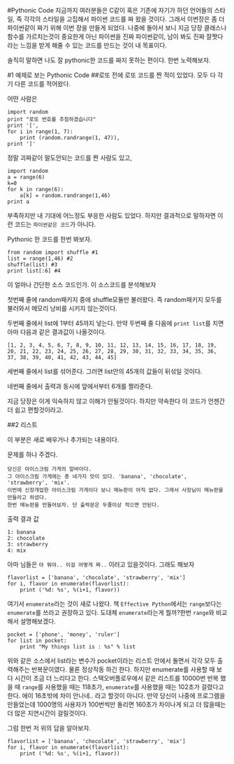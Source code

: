 #Pythonic Code
지금까지 여러분들은 C같이 혹은 기존에 자기가 하던 언어들의 스타일, 즉 각각의 스타일을 고집해서 파이썬 코드를 짜 왔을 것이다.
그래서 이번장은 좀 더 파이썬같이 짜기 위해 이번 장을 만들게 되었다. 나중에 돌아서 보니 지금 당장 클래스나 함수를 가르치는것이 중요한게 아닌 파이썬을 진짜 파이썬같이, 남이 봐도 진짜 잘짯다 라는 느낌을 받게 해줄 수 있는 코드를 만드는 것이 내 목표이다.

솔직히 말하면 나도 잘 pythonic한 코드를 짜지 못하는 편이다. 한번 노력해보자.

#1 예제로 보는 Pythonic Code
##로또
전에 로또 코드를 짠 적이 있었다. 모두 다 각기 다른 코드를 적어왔다.

어떤 사람은

```
import random
print "로또 번호를 추첨하겠습니다"
print '[',
for i in range(1, 7):
    print (random.randrange(1, 47)),
print ']'
```
정말 괴짜같이 말도안되는 코드를 짠 사람도 있고,

```
import random
a = range(6)
k=0
for k in range(6):
    a[k] = random.randrange(1,46)
print a

```
부족하지만 내 기대에 어느정도 부응한 사람도 있었다.
하지만 결과적으로 말하자면 이런 코드는 `파이썬같은 코드`가 아니다.

Pythonic 한 코드를 한번 봐보자.

```
from random import shuffle #1
list = range(1,46) #2
shuffle(list) #3
print list[:6] #4
```

이 얼마나 간단한 소스 코드인가. 이 소스코드를 분석해보자

첫번째 줄에 random패키지 중에 shuffle모듈만 불러왔다. 즉 random패키지 모두를 불러와서 메모리 낭비를 시키지 않는것이다.

두번째 줄에서 list에 1부터 45까지 넣는다. 만약 두번째 줄 다음에 `print list`를 치면 아마 다음과 같은 결과값이 나올것이다.

```
[1, 2, 3, 4, 5, 6, 7, 8, 9, 10, 11, 12, 13, 14, 15, 16, 17, 18, 19, 20, 21, 22, 23, 24, 25, 26, 27, 28, 29, 30, 31, 32, 33, 34, 35, 36, 37, 38, 39, 40, 41, 42, 43, 44, 45]
```

세번째 줄에서 list를 섞어준다. 그러면 list안의 45개의 값들이 뒤섞일 것이다.

네번째 줄에서 출력과 동시에 앞에서부터 6개를 짤라준다. 

지금 당장은 이게 익숙하지 않고 이해가 안될것이다. 하지만 약속한다 이 코드가 언젠간 더 쉽고 편할것이라고.

##2 리스트

이 부분은 새로 배우거나 추가되는 내용이다. 

문제를 하나 주겠다.

```
당신은 아이스크림 가게의 알바이다.
그 아이스크림 가게에는 총 네가지 맛이 있다. 'banana', 'chocolate', 'strawberry', 'mix'.
이번에 신장개업한 아이스크림 가게이다 보니 메뉴판이 아직 없다. 그래서 사장님이 메뉴판을 만들라고 하셨다. 
한번 메뉴판을 만들어보자. 단 출력문은 두줄이상 적으면 안된다.
```

출력 결과 값

```
1: banana
2: chocolate
3: strawberry
4: mix
```
아마 님들은 `아 뭐야.. 이걸 어떻게 짜..` 이러고 있을것이다. 그래도 해보자


```
flavorlist = ['banana', 'chocolate', 'strawberry', 'mix']
for i, flavor in enumerate(flavorlist):
	print ('%d: %s', %(i+1, flavor))

```
여기서 `enumerate`라는 것이 새로 나왔다. 책 `Effective Python`에서는 `range`보다는 `enumerate`를 쓰라고 권장하고 있다. 도대체 `enumerate`라는게 뭘까?한번 `range`와 비교해서 설명해보겠다.

```
pocket = ['phone', 'money', 'ruler']
for list in pocket:
	print "My things list is : %s" % list
```
위와 같은 소스에서 list라는 변수가 pocket이라는 리스트 안에서 돌면서 각각 모두 출력해주는 반복문이였다. 물론 정상작동 하긴 한다. 하지만 enumerate를 사용할 때 보다 시간이 조금 더 느리다고 한다.
스택오버플로우에서 같은 리스트를 10000번 반복 했을 때 `range`를 사용했을 때는 118초가, `enumerate`를 사용했을 때는 102초가 걸렸다고 한다. 에이 16초밖에 차이 안나네.. 라고 할것이 아니다. 만약 당신이 나중에 프로그램을 만들었는데 1000명의 사용자가 100번씩만 돌리면 160초가 차이나게 되고 더 많을때는 더 많은 지연시간이 걸릴것이다.

그럼 한번 저 위의 답을 알아보자.

```
flavorlist = ['banana', 'chocolate', 'strawberry', 'mix']
for i, flavor in enumerate(flavorlist):
	print ('%d: %s', %(i+1, flavor))
```
